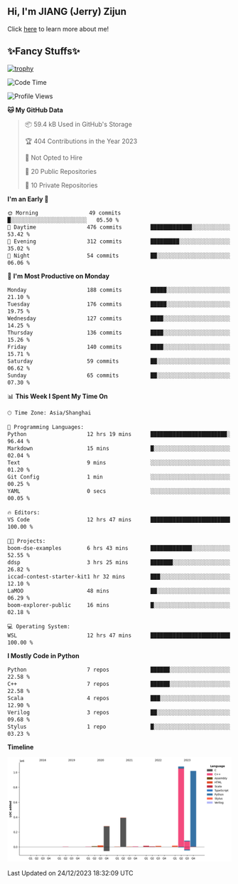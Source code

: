 ## Hi, I'm JIANG (Jerry) Zijun

Click [here](https://jzjerry.github.io/about/) to learn more about me!

## ✨Fancy Stuffs✨
[![trophy](https://github-profile-trophy.vercel.app/?username=jzjerry&theme=onedark)](https://github.com/ryo-ma/github-profile-trophy)
<!--START_SECTION:waka-->
![Code Time](http://img.shields.io/badge/Code%20Time-180%20hrs%209%20mins-blue)

![Profile Views](http://img.shields.io/badge/Profile%20Views-11-blue)

**🐱 My GitHub Data** 

> 📦 59.4 kB Used in GitHub's Storage 
 > 
> 🏆 404 Contributions in the Year 2023
 > 
> 🚫 Not Opted to Hire
 > 
> 📜 20 Public Repositories 
 > 
> 🔑 10 Private Repositories 
 > 
**I'm an Early 🐤** 

```text
🌞 Morning                49 commits          █░░░░░░░░░░░░░░░░░░░░░░░░   05.50 % 
🌆 Daytime                476 commits         █████████████░░░░░░░░░░░░   53.42 % 
🌃 Evening                312 commits         █████████░░░░░░░░░░░░░░░░   35.02 % 
🌙 Night                  54 commits          ██░░░░░░░░░░░░░░░░░░░░░░░   06.06 % 
```
📅 **I'm Most Productive on Monday** 

```text
Monday                   188 commits         █████░░░░░░░░░░░░░░░░░░░░   21.10 % 
Tuesday                  176 commits         █████░░░░░░░░░░░░░░░░░░░░   19.75 % 
Wednesday                127 commits         ████░░░░░░░░░░░░░░░░░░░░░   14.25 % 
Thursday                 136 commits         ████░░░░░░░░░░░░░░░░░░░░░   15.26 % 
Friday                   140 commits         ████░░░░░░░░░░░░░░░░░░░░░   15.71 % 
Saturday                 59 commits          ██░░░░░░░░░░░░░░░░░░░░░░░   06.62 % 
Sunday                   65 commits          ██░░░░░░░░░░░░░░░░░░░░░░░   07.30 % 
```


📊 **This Week I Spent My Time On** 

```text
🕑︎ Time Zone: Asia/Shanghai

💬 Programming Languages: 
Python                   12 hrs 19 mins      ████████████████████████░   96.44 % 
Markdown                 15 mins             █░░░░░░░░░░░░░░░░░░░░░░░░   02.04 % 
Text                     9 mins              ░░░░░░░░░░░░░░░░░░░░░░░░░   01.20 % 
Git Config               1 min               ░░░░░░░░░░░░░░░░░░░░░░░░░   00.25 % 
YAML                     0 secs              ░░░░░░░░░░░░░░░░░░░░░░░░░   00.05 % 

🔥 Editors: 
VS Code                  12 hrs 47 mins      █████████████████████████   100.00 % 

🐱‍💻 Projects: 
boom-dse-examples        6 hrs 43 mins       █████████████░░░░░░░░░░░░   52.55 % 
ddsp                     3 hrs 25 mins       ███████░░░░░░░░░░░░░░░░░░   26.82 % 
iccad-contest-starter-kit1 hr 32 mins        ███░░░░░░░░░░░░░░░░░░░░░░   12.10 % 
LaMOO                    48 mins             ██░░░░░░░░░░░░░░░░░░░░░░░   06.29 % 
boom-explorer-public     16 mins             █░░░░░░░░░░░░░░░░░░░░░░░░   02.18 % 

💻 Operating System: 
WSL                      12 hrs 47 mins      █████████████████████████   100.00 % 
```

**I Mostly Code in Python** 

```text
Python                   7 repos             ██████░░░░░░░░░░░░░░░░░░░   22.58 % 
C++                      7 repos             ██████░░░░░░░░░░░░░░░░░░░   22.58 % 
Scala                    4 repos             ███░░░░░░░░░░░░░░░░░░░░░░   12.90 % 
Verilog                  3 repos             ██░░░░░░░░░░░░░░░░░░░░░░░   09.68 % 
Stylus                   1 repo              █░░░░░░░░░░░░░░░░░░░░░░░░   03.23 % 
```



**Timeline**

![Lines of Code chart](https://raw.githubusercontent.com/Jzjerry/Jzjerry/main/assets/bar_graph.png)


 Last Updated on 24/12/2023 18:32:09 UTC
<!--END_SECTION:waka-->

